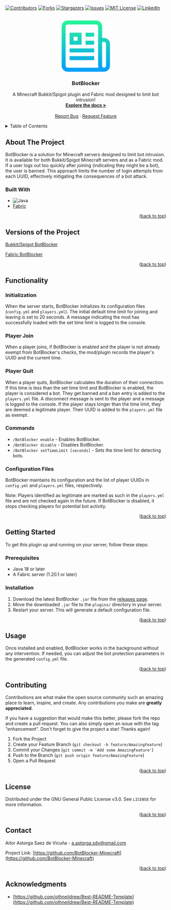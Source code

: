 <!-- Improved compatibility of back to top link: See: https://github.com/othneildrew/Best-README-Template/pull/73 -->
<a name="readme-top"></a>


[![Contributors][contributors-shield]][contributors-url]
[![Forks][forks-shield]][forks-url]
[![Stargazers][stars-shield]][stars-url]
[![Issues][issues-shield]][issues-url]
[![MIT License][license-shield]][license-url]
[![LinkedIn][linkedin-shield]][linkedin-url]



<!-- PROJECT LOGO -->
<br />
<div align="center">
  <a href="https://github.com/BotBlocker-Minecraft/BotBlocker-Fabric">
    <img src="images/logo.png" alt="Logo" width="160" height="160">
  </a>

  <h3 align="center">BotBlocker</h3>

  <p align="center">
    A Minecraft Bukkit/Spigot plugin and Fabric mod designed to limit bot intrusion!
    <br />
    <a href="https://github.com/BotBlocker-Minecraft/BotBlocker-Fabric"><strong>Explore the docs »</strong></a>
    <br />
    <br />
    <a href="https://github.com/BotBlocker-Minecraft/BotBlocker-Fabric/issues">Report Bug</a>
    ·
    <a href="https://github.com/BotBlocker-Minecraft/BotBlocker-Fabric/issues">Request Feature</a>
  </p>
</div>



<!-- TABLE OF CONTENTS -->
<details>
  <summary>Table of Contents</summary>
  <ol>
    <li><a href="#about-the-project">About The Project</a>
      <ul>
        <li><a href="#built-with">Built With</a></li>
      </ul>
    </li>
    <li><a href="#versions-of-the-project">Versions of the Project</a></li>
    <li>
      <a href="#functionality">Functionality</a>
      <ul>
        <li><a href="#initialization">Initialization</a></li>
        <li><a href="#player-join">Player Join</a></li>
        <li><a href="#player-quit">Player Quit</a></li>
        <li><a href="#commands">Commands</a></li>
        <li><a href="#configuration-files">Configuration Files</a></li>
      </ul>
    </li>
    <li>
      <a href="#getting-started">Getting Started</a>
      <ul>
        <li><a href="#prerequisites">Prerequisites</a></li>
        <li><a href="#installation">Installation</a></li>
      </ul>
    </li>
    <li><a href="#usage">Usage</a></li>
    <li><a href="#contributing">Contributing</a></li>
    <li><a href="#license">License</a></li>
    <li><a href="#contact">Contact</a></li>
    <li><a href="#acknowledgments">Acknowledgments</a></li>
  </ol>
</details>



<!-- ABOUT THE PROJECT -->
## About The Project

BotBlocker is a solution for Minecraft servers designed to limit bot intrusion. It is available for both Bukkit/Spigot Minecraft servers and as a Fabric mod. If a user logs out too quickly after joining (indicating they might be a bot), the user is banned. This approach limits the number of login attempts from each UUID, effectively mitigating the consequences of a bot attack.

### Built With

* ![Java](https://img.shields.io/badge/java-%23ED8B00.svg?style=for-the-badge&logo=openjdk&logoColor=white)
* [Fabric](https://fabricmc.net/)

<p align="right">(<a href="#readme-top">back to top</a>)</p>


## Versions of the Project
[Bukkit/Spigot BotBlocker](https://github.com/BotBlocker-Minecraft/BotBlocker)

[Fabric BotBlocker](https://github.com/BotBlocker-Minecraft/BotBlocker-Fabric)

<p align="right">(<a href="#readme-top">back to top</a>)</p>


## Functionality

### Initialization
When the server starts, BotBlocker initializes its configuration files (`config.yml` and `players.yml`). The initial default time limit for joining and leaving is set to 20 seconds. A message indicating the mod has successfully loaded with the set time limit is logged to the console.

### Player Join
When a player joins, if BotBlocker is enabled and the player is not already exempt from BotBlocker's checks, the mod/plugin records the player's UUID and the current time.

### Player Quit
When a player quits, BotBlocker calculates the duration of their connection. If this time is less than the set time limit and BotBlocker is enabled, the player is considered a bot. They get banned and a ban entry is added to the `players.yml` file. A disconnect message is sent to the player and a message is logged to the console. If the player stays longer than the time limit, they are deemed a legitimate player. Their UUID is added to the `players.yml` file as exempt.

### Commands
* `/BotBlocker enable` - Enables BotBlocker.
* `/BotBlocker disable` - Disables BotBlocker.
* `/BotBlocker setTimeLimit [seconds]` - Sets the time limit for detecting bots.

### Configuration Files
BotBlocker maintains its configuration and the list of player UUIDs in `config.yml` and `players.yml` files, respectively.

Note: Players identified as legitimate are marked as such in the `players.yml` file and are not checked again in the future. If BotBlocker is disabled, it stops checking players for potential bot activity.

<p align="right">(<a href="#readme-top">back to top</a>)</p>


<!-- GETTING STARTED -->
## Getting Started

To get this plugin up and running on your server, follow these steps:

### Prerequisites

* Java 18 or later
* A Fabric server (1.20.1 or later)

### Installation

1. Download the latest BotBlocker `.jar` file from the [releases page](https://github.com/BotBlocker-Minecraft/BotBlocker-Fabric/releases).
2. Move the downloaded `.jar` file to the `plugins/` directory in your server.
3. Restart your server. This will generate a default configuration file.

<p align="right">(<a href="#readme-top">back to top</a>)</p>


<!-- USAGE EXAMPLES -->
## Usage

Once installed and enabled, BotBlocker works in the background without any intervention. If needed, you can adjust the bot protection parameters in the generated `config.yml` file.

<p align="right">(<a href="#readme-top">back to top</a>)</p>



<!-- CONTRIBUTING -->
## Contributing

Contributions are what make the open source community such an amazing place to learn, inspire, and create. Any contributions you make are **greatly appreciated**.

If you have a suggestion that would make this better, please fork the repo and create a pull request. You can also simply open an issue with the tag "enhancement".
Don't forget to give the project a star! Thanks again!

1. Fork the Project
2. Create your Feature Branch (`git checkout -b feature/AmazingFeature`)
3. Commit your Changes (`git commit -m 'Add some AmazingFeature'`)
4. Push to the Branch (`git push origin feature/AmazingFeature`)
5. Open a Pull Request

<p align="right">(<a href="#readme-top">back to top</a>)</p>


<!-- LICENSE -->
## License

Distributed under the GNU General Public License v3.0. See `LICENSE` for more information.

<p align="right">(<a href="#readme-top">back to top</a>)</p>


<!-- CONTACT -->
## Contact

Aitor Astorga Saez de Vicuña - a.astorga.sdv@gmail.com

Project Link: [https://github.com/BotBlocker-Minecraft](https://github.com/BotBlocker-Minecraft)

<p align="right">(<a href="#readme-top">back to top</a>)</p>


<!-- ACKNOWLEDGMENTS -->
## Acknowledgments
* [https://github.com/othneildrew/Best-README-Template](https://github.com/othneildrew/Best-README-Template)


<!-- MARKDOWN LINKS & IMAGES -->
<!-- https://www.markdownguide.org/basic-syntax/#reference-style-links -->
[contributors-shield]: https://img.shields.io/github/contributors/BotBlocker-Minecraft/BotBlocker-Fabric.svg?style=for-the-badge
[contributors-url]: https://github.com/BotBlocker-Minecraft/BotBlocker-Fabric/graphs/contributors

[forks-shield]: https://img.shields.io/github/forks/BotBlocker-Minecraft/BotBlocker-Fabric.svg?style=for-the-badge
[forks-url]: https://github.com/BotBlocker-Minecraft/BotBlocker-Fabric/network/members

[stars-shield]: https://img.shields.io/github/stars/BotBlocker-Minecraft/BotBlocker-Fabric.svg?style=for-the-badge
[stars-url]: https://github.com/BotBlocker-Minecraft/BotBlocker-Fabric/stargazers

[issues-shield]: https://img.shields.io/github/issues/BotBlocker-Minecraft/BotBlocker-Fabric.svg?style=for-the-badge
[issues-url]: https://github.com/BotBlocker-Minecraft/BotBlocker-Fabric/issues

[license-shield]: https://img.shields.io/github/license/BotBlocker-Minecraft/BotBlocker-Fabric.svg?style=for-the-badge
[license-url]: https://github.com/BotBlocker-Minecraft/BotBlocker-Fabric/blob/master/LICENSE

[linkedin-shield]: https://img.shields.io/badge/-LinkedIn-black.svg?style=for-the-badge&logo=linkedin&colorB=555
[linkedin-url]: https://linkedin.com/in/aitor-astorga-saez-de-vicuña

[product-screenshot]: images/screenshot.png
